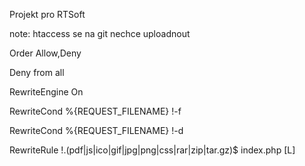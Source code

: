 Projekt pro RTSoft

note: htaccess se na git nechce uploadnout

Order Allow,Deny

Deny from all

RewriteEngine On

RewriteCond %{REQUEST_FILENAME} !-f

RewriteCond %{REQUEST_FILENAME} !-d

RewriteRule !\.(pdf|js|ico|gif|jpg|png|css|rar|zip|tar\.gz)$ index.php [L]



